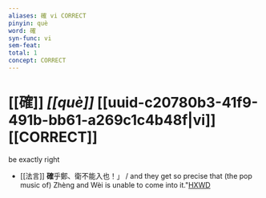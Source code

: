 ```yaml
---
aliases: 確 vi CORRECT
pinyin: què
word: 確
syn-func: vi
sem-feat: 
total: 1
concept: CORRECT 
---
```

# [[確]] *[[què]]*  [[uuid-c20780b3-41f9-491b-bb61-a269c1c4b48f|vi]] [[CORRECT]]
be exactly right
 - [[法言]] **確**乎鄭、衛不能入也！」 / and they get so precise that (the pop music of) Zhèng and Wèi is unable to come into it."[HXWD](https://hxwd.org/textview.html?location=KR3a0009_tls_002-5a.1)